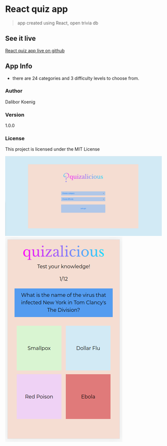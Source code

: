 # React quiz app
> app created using React, open trivia db
## See it live
[React quiz app live on github](https://daliborkoenig.github.io/react-quiz-app/)
## App Info
- there are 24 categories and 3 difficulty levels to choose from.

### Author
Dalibor Koenig
### Version
1.0.0
### License
This project is licensed under the MIT License

![alt text](screenshot1.png "screenshot1")
![alt text](screenshot2.png "screenshot2")
